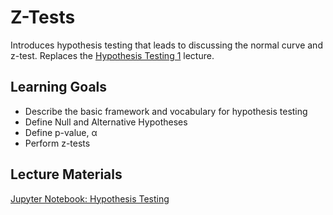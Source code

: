 # Z-Tests

Introduces hypothesis testing that leads to discussing the normal curve and z-test. Replaces the [Hypothesis Testing 1](https://github.com/flatiron-school/ds-lecture-notes/wiki/Hypothesis-Testing-1) lecture.

## Learning Goals

- Describe the basic framework and vocabulary for hypothesis testing
- Define Null and Alternative Hypotheses
- Define p-value, α
- Perform z-tests

## Lecture Materials

[Jupyter Notebook: Hypothesis Testing](hypothesis_testing.ipynb)
